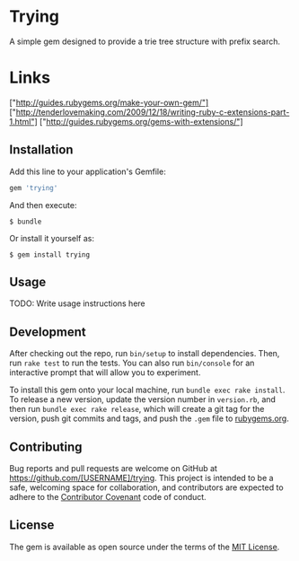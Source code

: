 # Trying

A simple gem designed to provide a trie tree structure with prefix search.

# Links
["http://guides.rubygems.org/make-your-own-gem/"]
["http://tenderlovemaking.com/2009/12/18/writing-ruby-c-extensions-part-1.html"]
["http://guides.rubygems.org/gems-with-extensions/"]

## Installation

Add this line to your application's Gemfile:

```ruby
gem 'trying'
```

And then execute:

    $ bundle

Or install it yourself as:

    $ gem install trying

## Usage

TODO: Write usage instructions here

## Development

After checking out the repo, run `bin/setup` to install dependencies. Then, run `rake test` to run the tests. You can also run `bin/console` for an interactive prompt that will allow you to experiment.

To install this gem onto your local machine, run `bundle exec rake install`. To release a new version, update the version number in `version.rb`, and then run `bundle exec rake release`, which will create a git tag for the version, push git commits and tags, and push the `.gem` file to [rubygems.org](https://rubygems.org).

## Contributing

Bug reports and pull requests are welcome on GitHub at https://github.com/[USERNAME]/trying. This project is intended to be a safe, welcoming space for collaboration, and contributors are expected to adhere to the [Contributor Covenant](http://contributor-covenant.org) code of conduct.


## License

The gem is available as open source under the terms of the [MIT License](http://opensource.org/licenses/MIT).
